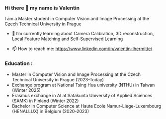 ### Hi there 👋 my name is Valentin
I am a Master student in Computer Vision and Image Processing at the Czech Technical University in Prague

- 🌱 I’m currently learning about Camera Calibration, 3D reconstruction, Local Feature Matching and Self-Supervised Learning

- 📫 How to reach me: https://www.linkedin.com/in/valentin-lhermitte/


### Education :
- Master in Computer Vision and Image Processing at the Czech Technical University in Prague (2023-Today)
- Exchange program at National Tsing Hua university (NTHU) in Taiwan (Winter 2025)
- Erasmus exchange in AI at Satakunta University of Applied Sciences (SAMK) in Finland (Winter 2022)
- Bachelor in Computer Science at Haute Ecole Namur-Liege-Luxembourg (HENALLUX) in Belgium (2020-2023)

<!--
**Vlhermitte/Vlhermitte** is a ✨ _special_ ✨ repository because its `README.md` (this file) appears on your GitHub profile.

Here are some ideas to get you started:

- 🔭 I’m currently working on ...
- 🌱 I’m currently learning ...
- 👯 I’m looking to collaborate on ...
- 🤔 I’m looking for help with ...
- 💬 Ask me about ...
- 📫 How to reach me: ...
- 😄 Pronouns: ...
- ⚡ Fun fact: ...
-->
